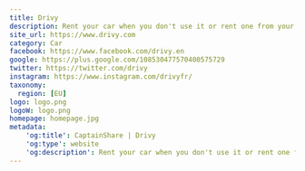 ```yaml
---
title: Drivy
description: Rent your car when you don't use it or rent one from your neighbor to go on holiday.
site_url: https://www.drivy.com
category: Car
facebook: https://www.facebook.com/drivy.en
google: https://plus.google.com/108530477570400575729
twitter: https://twitter.com/drivy
instagram: https://www.instagram.com/drivyfr/
taxonomy:
  region: [EU]
logo: logo.png
logoW: logo.png
homepage: homepage.jpg
metadata:
    'og:title': CaptainShare | Drivy
    'og:type': website
    'og:description': Rent your car when you don't use it or rent one from your neighbor to go on holiday.
---
```

